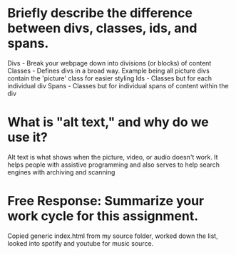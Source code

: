 # Briefly describe the difference between divs, classes, ids, and spans.
Divs - Break your webpage down into divisions (or blocks) of content
Classes - Defines divs in a broad way. Example being all picture divs contain the 'picture' class for easier styling
Ids - Classes but for each individual div
Spans - Classes but for individual spans of content within the div
# What is "alt text," and why do we use it?
Alt text is what shows when the picture, video, or audio doesn't work. It helps people with assistive programming and also serves to help search engines with archiving and scanning
# Free Response: Summarize your work cycle for this assignment.
Copied generic index.html from my source folder, worked down the list, looked into spotify and youtube for music source. 
